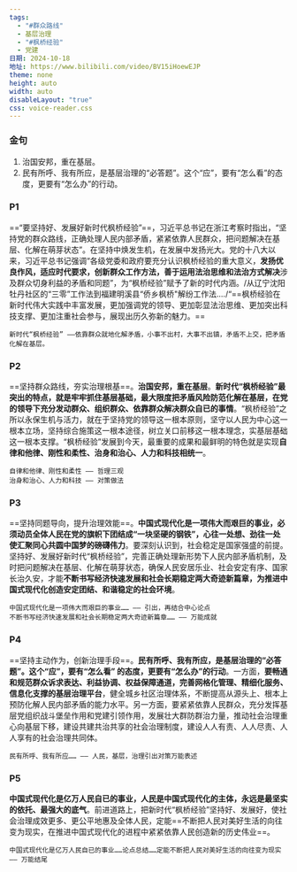 ```yaml
---
tags:
  - "#群众路线"
  - 基层治理
  - "#枫桥经验"
  - 党建
日期: 2024-10-18
地址: https://www.bilibili.com/video/BV15iHoewEJP
theme: none
height: auto
width: auto
disableLayout: "true"
css: voice-reader.css
---
```


### 金句

1. 治国安邦，重在基层。
2. 民有所呼、我有所应，是基层治理的“必答题”。这个“应”，要有“怎么看”的态度，更要有“怎么办”的行动。

### P1

==“要坚持好、发展好新时代枫桥经验”==，习近平总书记在浙江考察时指出，“坚持党的群众路线，正确处理人民内部矛盾，紧紧依靠人民群众，把问题解决在基层、化解在萌芽状态”。在坚持中焕发生机，在发展中发扬光大。党的十八大以来，习近平总书记强调“各级党委和政府要充分认识枫桥经验的重大意义，**发扬优良作风，适应时代要求，创新群众工作方法，善于运用法治思维和法治方式解决**涉及群众切身利益的矛盾和同题”，为“枫桥经验”赋予了新的时代内涵。/从辽宁沈阳牡丹社区的“三零”工作法到福建明溪县“侨乡枫桥"解纷工作法..../“==枫桥经验在新时代伟大实践中丰富发展，更加强调党的领导、更加彰显法治思维、更加突出科技支撑、更加注重社会参与，展现出历久弥新的魅力。==

	新时代“枫桥经验” ——依靠群众就地化解矛盾，小事不出村，大事不出镇，矛盾不上交，把矛盾化解在基层。
### P2

==坚持群众路线，夯实治理根基==。**治国安邦，重在基层**。**新时代“枫桥经验”最突出的特点，就是牢牢抓住基层基础，最大限度把矛盾风险防范化解在基层，在党的领导下充分发动群众、组织群众、依靠群众解决群众自已的事情**。“枫桥经验”之所以永保生机与活力，就在于坚持党的领导这一根本原则，坚守以人民为中心这一根本立场，坚持综合施策这一根本途径，树立关口前移这一根本理念，实基层基础这一根本支撑。“枫桥经验”发展到今天，最重要的成果和最鲜明的特色就是实现**自律和他律、刚性和柔性、治身和治心、人力和科技相统一**。

	自律和他律、刚性和柔性 —— 哲理三观
	治身和治心、人力和科技 —— 对策做法
### P3

==坚持同题导向，提升治理效能==。**中国式现代化是一项伟大而艰巨的事业，必须动员全体人民在党的旗帜下团结成“一块坚硬的钢铁”，心往一处想、劲往一处使汇聚同心共圆中国梦的磅礴伟力**。要深刻认识到，社会稳定是国家强盛的前提。坚持好、发展好新时代“枫桥经验”，完善正确处理新形势下人民内部矛盾机制，及时把问题解决在基层、化解在萌芽状态，确保人民安居乐业、社会安定有序、国家长治久安，才能**不断书写经济快速发展和社会长期稳定两大奇迹新篇章，为推进中国式现代化创造安定团结、和谐稳定的社会环境**。

	中国式现代化是一项伟大而艰巨的事业…… —— 引出，再结合中心论点
	不断书写经济快速发展和社会长期稳定两大奇迹新篇章…… —— 万能成就
### P4

==坚持主动作为，创新治理手段==。**民有所呼、我有所应，是基层治理的“必答题”。这个“应”，要有“怎么看” 的态度，更要有“怎么办”的行动**。一方面，**要畅通和规范群众诉求表达、利益协调、权益保障通道，完善网格化管理、精细化服务、信息化支撑的基层治理平台**，健全城乡社区治理体系，不断提高从源头上、根本上预防化解人民内部矛盾的能力水平。另一方面，要紧紧依靠人民群众，充分发挥基层党组织战斗堡垒作用和党建引领作用，发展壮大群防群治力量，推动社会治理重心向基层下移，建设共建共治共享的社会治理制度，建设人人有责、人人尽责、人人享有的社会治理共同体。

	民有所呼、我有所应…… —— 人民，基层，治理引出对策万能表述

### P5

**中国式现代化是亿万人民自已的事业，人民是中国式现代化的主体，永远是最坚实的依托、最强大的底气**。前进道路上，把新时代“枫桥经验”坚持好、发展好，使社会治理成效更多、更公平地惠及全体人民，定能==不断把人民对美好生活的向往变为现实，在推进中国式现代化的进程中紧紧依靠人民创造新的历史伟业==。

	中国式现代化是亿万人民自已的事业……论点总结……定能不断把人民对美好生活的向往变为现实 —— 万能结尾




